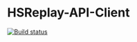 # HSReplay-API-Client

[![Build status](https://ci.appveyor.com/api/projects/status/iiimxrhgu9vsek3m/branch/master?svg=true)](https://ci.appveyor.com/project/azeier/hsreplay-api-client/branch/master)
